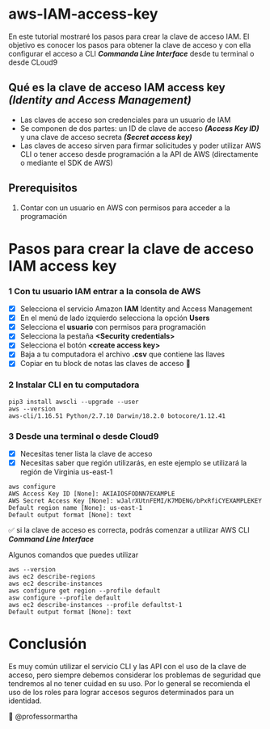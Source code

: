 
# aws-IAM-access-key
En este tutorial mostraré los pasos para crear la clave de acceso IAM.
El objetivo es conocer los pasos para obtener la clave de acceso y con ella configurar el acceso a CLI ***Commanda Line Interface***  desde tu terminal o desde CLoud9

## Qué es la clave de acceso IAM access key  ***\(Identity and Access Management)***
- Las claves de acceso son credenciales para un usuario de IAM
- Se componen de dos partes: un ID de clave de acceso ***\(Access Key ID)*** y una clave de acceso secreta ***\(Secret access key)***
- Las claves de acceso sirven para firmar solicitudes y poder utilizar AWS CLI o tener acceso desde programación a la API de AWS (directamente o mediante el SDK de AWS)

## Prerequisitos
1. Contar con un usuario en AWS con permisos para acceder a la programación 

# Pasos para crear la clave de acceso IAM access key

### 1 Con tu usuario IAM entrar a la consola de AWS

 - [X] Selecciona el servicio Amazon **IAM** Identity and Access Management
 - [X] En el menú de lado izquierdo selecciona la opción **Users**
 - [X] Selecciona el **usuario** con permisos para programación 
 - [X] Selecciona la pestaña **\<Security credentials>**
 - [X] Selecciona el botón **\<create access key>**
 - [X] Baja a tu computadora el archivo **.csv**  que contiene las llaves 
 - [X] Copiar en tu block de notas las claves de acceso :notebook:  

### 2 Instalar CLI en tu computadora

````
pip3 install awscli --upgrade --user
aws --version
aws-cli/1.16.51 Python/2.7.10 Darwin/18.2.0 botocore/1.12.41
````

### 3 Desde una terminal o desde Cloud9

 - [X] Necesitas tener lista la clave de acceso 
 - [X] Necesitas saber que región utilizarás, en este ejemplo se utilizará la región de Virginia us-east-1
 
```
aws configure
AWS Access Key ID [None]: AKIAIOSFODNN7EXAMPLE
AWS Secret Access Key [None]: wJalrXUtnFEMI/K7MDENG/bPxRfiCYEXAMPLEKEY
Default region name [None]: us-east-1
Default output format [None]: text
```
:white_check_mark: si la clave de acceso es correcta, podrás comenzar a utilizar AWS CLI ***Command Line Interface***  

Algunos comandos que puedes utilizar 

```
aws --version
aws ec2 describe-regions
aws ec2 describe-instances
aws configure get region --profile default
asw configure --profile default
aws ec2 describe-instances --profile defaultst-1
Default output format [None]: text

```

# Conclusión

Es muy común utilizar el servicio CLI y las API con el uso de la clave de acceso, pero siempre debemos considerar los problemas de seguridad que tendremos al no tener cuidad en su uso.  Por lo general se recomienda el uso de los roles para lograr accesos seguros determinados para un identidad. 


:raised_hands: @professormartha

